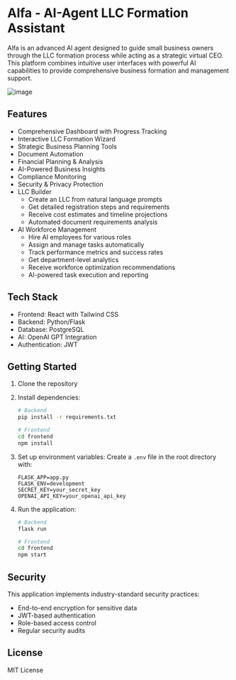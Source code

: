 # Alfa - AI-Agent LLC Formation Assistant

Alfa is an advanced AI agent designed to guide small business owners through the LLC formation process while acting as a strategic virtual CEO. This platform combines intuitive user interfaces with powerful AI capabilities to provide comprehensive business formation and management support.

![image](https://github.com/user-attachments/assets/ccec38b6-09ca-428a-a86f-171c86b48004)


## Features

- Comprehensive Dashboard with Progress Tracking
- Interactive LLC Formation Wizard
- Strategic Business Planning Tools
- Document Automation
- Financial Planning & Analysis
- AI-Powered Business Insights
- Compliance Monitoring
- Security & Privacy Protection
- LLC Builder
  - Create an LLC from natural language prompts
  - Get detailed registration steps and requirements
  - Receive cost estimates and timeline projections
  - Automated document requirements analysis
- AI Workforce Management
  - Hire AI employees for various roles
  - Assign and manage tasks automatically
  - Track performance metrics and success rates
  - Get department-level analytics
  - Receive workforce optimization recommendations
  - AI-powered task execution and reporting

## Tech Stack

- Frontend: React with Tailwind CSS
- Backend: Python/Flask
- Database: PostgreSQL
- AI: OpenAI GPT Integration
- Authentication: JWT

## Getting Started

1. Clone the repository
2. Install dependencies:
   ```bash
   # Backend
   pip install -r requirements.txt
   
   # Frontend
   cd frontend
   npm install
   ```

3. Set up environment variables:
   Create a `.env` file in the root directory with:
   ```
   FLASK_APP=app.py
   FLASK_ENV=development
   SECRET_KEY=your_secret_key
   OPENAI_API_KEY=your_openai_api_key
   ```

4. Run the application:
   ```bash
   # Backend
   flask run
   
   # Frontend
   cd frontend
   npm start
   ```

## Security

This application implements industry-standard security practices:
- End-to-end encryption for sensitive data
- JWT-based authentication
- Role-based access control
- Regular security audits

## License

MIT License
